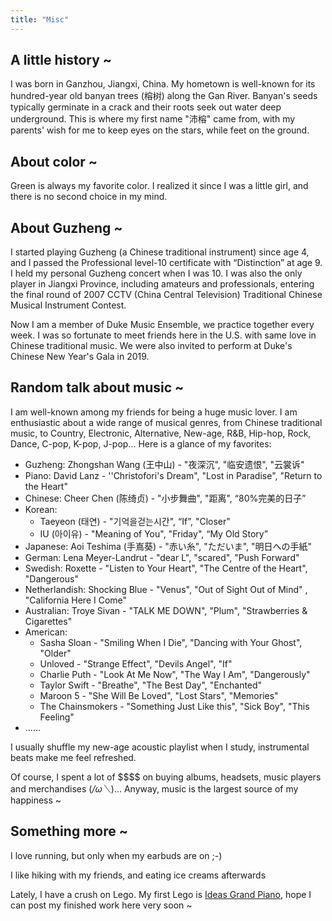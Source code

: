 ```yaml
---
title: "Misc" 
---
```


## A little history ~
I was born in Ganzhou, Jiangxi, China. My hometown is well-known for its hundred-year old banyan trees (榕树) along the Gan River. Banyan's seeds typically germinate in a crack and their roots seek out water deep underground. This is where my first name "沛榕" came from, with my parents' wish for me to keep eyes on the stars, while feet on the ground.

## About color ~
Green is always my favorite color. I realized it since I was a little girl, and there is no second choice in my mind.

## About Guzheng ~

I started playing Guzheng (a Chinese traditional instrument) since age 4, and I passed the Professional level-10 certificate with “Distinction” at age 9. I held my personal Guzheng concert when I was 10.  I was also the only player in Jiangxi Province, including amateurs and professionals, entering the final round of 2007 CCTV (China Central Television) Traditional Chinese Musical Instrument Contest. 

Now I am a member of Duke Music Ensemble, we practice together every week. I was so fortunate to meet friends here in the U.S. with same love in Chinese traditional music. We were also invited to perform at Duke's Chinese New Year's Gala in 2019.


## Random talk about music ~

I am well-known among my friends for being a huge music lover. I am enthusiastic about a wide range of musical genres, from Chinese traditional music, to Country, Electronic, Alternative, New-age, R&B, Hip-hop, Rock, Dance, C-pop, K-pop, J-pop... Here is a glance of my favorites:

- Guzheng: Zhongshan Wang (王中山) - "夜深沉", "临安遗恨", "云裳诉"
- Piano: David Lanz - ''Christofori's Dream", "Lost in Paradise", "Return to the Heart"
- Chinese: Cheer Chen (陈绮贞) - "小步舞曲", "距离", “80\%完美的日子”
- Korean: 
  - Taeyeon (태연) - "기억을걷는시간", “If”, "Closer"
  - IU (아이유) - "Meaning of You", "Friday", “My Old Story”
- Japanese: Aoi Teshima (手嶌葵) - "赤い糸", "ただいま", "明日への手紙"
- German: Lena Meyer-Landrut - "dear L", "scared", "Push Forward"
- Swedish: Roxette - "Listen to Your Heart", "The Centre of the Heart", "Dangerous"
- Netherlandish: Shocking Blue - "Venus", "Out of Sight Out of Mind" , "California Here I Come"
- Australian: Troye Sivan - "TALK ME DOWN", "Plum", "Strawberries & Cigarettes"
- American: 
  - Sasha Sloan - "Smiling When I Die", "Dancing with Your Ghost", "Older"
  - Unloved - "Strange Effect", "Devils Angel", "If"
  - Charlie Puth - "Look At Me Now", "The Way I Am", "Dangerously"
  - Taylor Swift - "Breathe", "The Best Day", "Enchanted"
  - Maroon 5 - "She Will Be Loved", "Lost Stars", "Memories"
  - The Chainsmokers - "Something Just Like this", "Sick Boy", "This Feeling" 
- ......

I usually shuffle my new-age acoustic playlist when I study, instrumental beats make me feel refreshed.
 
Of course, I spent a lot of \$\$\$\$ on buying albums, headsets, music players and merchandises (*/ω＼*)... Anyway, music is the largest source of my happiness ~
  
  
## Something more ~

I love running, but only when my earbuds are on ;-)

I like hiking with my friends, and eating ice creams afterwards

Lately, I have a crush on Lego. My first Lego is [Ideas Grand Piano](https://www.lego.com/en-us/product/grand-piano-21323), hope I can post my finished work here very soon ~
